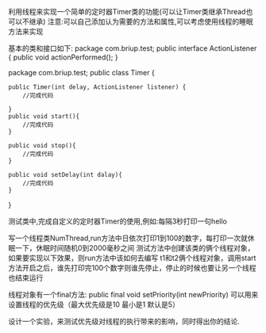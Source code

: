 利用线程来实现一个简单的定时器Timer类的功能(可以让Timer类继承Thread也可以不继承)
注意:可以自己添加认为需要的方法和属性,可以考虑使用线程的睡眠方法来实现

基本的类和接口如下:
package com.briup.test;
public interface ActionListener {
	 public void actionPerformed();
}

 

package com.briup.test;
public class Timer {
	
	public Timer(int delay, ActionListener listener) {
		//完成代码
		
	}
	public void start(){
		//完成代码
	}
	
	public void stop(){
		//完成代码
	}
	
	public void setDelay(int dalay){
		//完成代码
	}
	
	
}


测试类中,完成自定义的定时器Timer的使用,例如:每隔3秒打印一句hello


写一个线程类NumThread,run方法中日依次打印1到100的数字，每打印一次就休眠一下，休眠时间随机0到2000毫秒之间
测试方法中创建该类的俩个线程对象，如果要实现以下效果，则run方法中该如何去编写 
t1和t2俩个线程对象，调用start方法开启之后，谁先打印完100个数字则谁先停止，停止的时候也要让另一个线程也结束运行


线程对象有一个final方法:
public final void setPriority(int newPriority)
可以用来设置线程的优先级（最大优先级是10 最小是1 默认是5）

设计一个实验，来测试优先级对线程的执行带来的影响，同时得出你的结论. 


